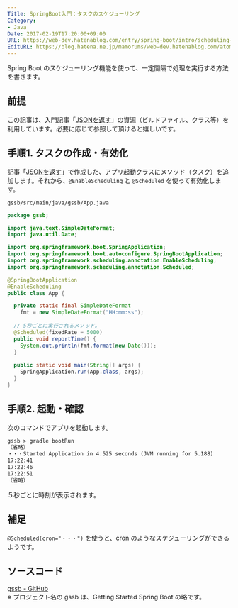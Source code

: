 ```yaml
---
Title: SpringBoot入門：タスクのスケジューリング
Category:
- Java
Date: 2017-02-19T17:20:00+09:00
URL: https://web-dev.hatenablog.com/entry/spring-boot/intro/scheduling-task
EditURL: https://blog.hatena.ne.jp/mamorums/web-dev.hatenablog.com/atom/entry/10328749687179109518
---
```


Spring Boot のスケジューリング機能を使って、一定間隔で処理を実行する方法を書きます。


## 前提
この記事は、入門記事「[JSONを返す](/entry/spring-boot/intro/response-json)」の資源（ビルドファイル、クラス等）を利用しています。必要に応じて参照して頂けると嬉しいです。


## 手順1. タスクの作成・有効化
記事「[JSONを返す](/entry/spring-boot/intro/response-json)」で作成した、アプリ起動クラスにメソッド（タスク）を追加します。それから、`@EnableScheduling` と `@Scheduled` を使って有効化します。

`gssb/src/main/java/gssb/App.java`

```java
package gssb;

import java.text.SimpleDateFormat;
import java.util.Date;

import org.springframework.boot.SpringApplication;
import org.springframework.boot.autoconfigure.SpringBootApplication;
import org.springframework.scheduling.annotation.EnableScheduling;
import org.springframework.scheduling.annotation.Scheduled;

@SpringBootApplication
@EnableScheduling
public class App {

  private static final SimpleDateFormat
    fmt = new SimpleDateFormat("HH:mm:ss");
  
  // 5秒ごとに実行されるメソッド。
  @Scheduled(fixedRate = 5000)
  public void reportTime() {
    System.out.println(fmt.format(new Date()));
  }
  
  public static void main(String[] args) {
    SpringApplication.run(App.class, args);
  }
}
```


## 手順2. 起動・確認
次のコマンドでアプリを起動します。

```txt
gssb > gradle bootRun
（省略）
・・・Started Application in 4.525 seconds (JVM running for 5.188)
17:22:41
17:22:46
17:22:51
（省略）
```

５秒ごとに時刻が表示されます。


## 補足
`@Scheduled(cron="・・・")` を使うと、cron のようなスケジューリングができるようです。


## ソースコード
[gssb - GitHub](https://github.com/mamorum/blog/tree/master/code/gssb)  
※ プロジェクト名の gssb は、Getting Started Spring Boot の略です。
